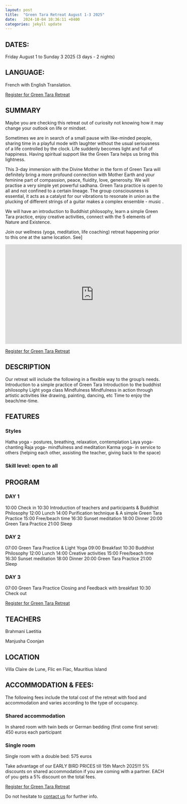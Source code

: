 ```yaml
---
layout: post
title:  "Green Tara Retreat August 1-3 2025"
date:   2024-10-04 10:36:11 +0400
categories: jekyll update
---
```


## DATES:
Friday August 1 to Sunday 3 2025
(3 days - 2 nights)

## LANGUAGE:
French with English Translation.

[Register for Green Tara Retreat](https://forms.gle/Zxz61xDD1u53KtS6A)

## SUMMARY
Maybe you are checking this retreat out of curiosity not knowing how it may change your outlook on life or mindset. 

Sometimes we are in search of a small pause with like-minded people, sharing time in a playful mode with laughter without the usual seriousness of a life controlled by the clock. Life suddenly becomes light and full of happiness. Having spiritual support like the Green Tara helps us bring this lightness.

This 3-day immersion with the Divine Mother in the form of Green Tara will definitely bring a more profound connection with Mother Earth and your feminine part of compassion, peace, fluidity, love, generosity. We will practise a very simple yet powerful sadhana. Green Tara practice is open to all and not confined to a certain lineage. The group consciousness is essential, it acts as a catalyst for our vibrations to resonate in union as the plucking of different strings of a guitar makes a complex ensemble - music .

We will have an introduction to Buddhist philosophy, learn a simple Green Tara practice, enjoy creative activities, connect with the 5 elements of Nature and Existence.

Join our wellness (yoga, meditation, life coaching) retreat happening prior to this one at the same location. See]

<iframe width="560" height="315" src="https://www.youtube.com/embed/dMxOKI2hEdk?si=HZXjSjQf14M4sJoT" title="YouTube video player" frameborder="0" allow="accelerometer; autoplay; clipboard-write; encrypted-media; gyroscope; picture-in-picture; web-share" referrerpolicy="strict-origin-when-cross-origin" allowfullscreen></iframe>

[Register for Green Tara Retreat](https://forms.gle/Zxz61xDD1u53KtS6A)

## DESCRIPTION
Our retreat will include the following in a flexible way to the group’s needs.
Introduction to a simple practice of Green Tara
Introduction to the buddhist philosophy
Light yoga class
Mindfulness
Mindfulness in action through artistic activities like drawing, painting, dancing, etc
Time to enjoy the beach/me-time.


## FEATURES
### Styles
Hatha yoga - postures, breathing, relaxation, contemplation
Laya yoga- chanting
Raja yoga- mindfulness and meditation
Karma yoga- in service to others (helping each other, assisting the teacher, giving back to the space)

### Skill level: open to all

## PROGRAM

### DAY 1
10:00             Check in
10:30	Introduction of teachers and participants & Buddhist Philosophy
12:00	Lunch
14:00	Purification technique & A simple Green Tara Practice
15:00	Free/beach time
16:30	Sunset meditation 
18:00	Dinner
20:00	Green Tara Practice
21:00	Sleep

### DAY 2
07:00	Green Tara Practice & Light Yoga
09:00	Breakfast
10:30	Buddhist Philosophy
12:00	Lunch
14:00	Creative activities
15:00	Free/beach time
16:30	Sunset meditation
18:00	Dinner
20:00	Green Tara Practice
21:00	Sleep

### DAY 3
07:00	Green Tara Practice
Closing and Feedback with breakfast
10:30 Check out

[Register for Green Tara Retreat](https://forms.gle/Zxz61xDD1u53KtS6A)


## TEACHERS
Brahmani Laetitia

Manjusha Coonjan

## LOCATION
Villa Claire de Lune, Flic en Flac, Mauritius Island

## ACCOMMODATION & FEES:
The following fees include the total cost of the retreat with food and accommodation and varies according to the type of occupancy.

### Shared accommodation
In shared room with twin beds or German bedding (first come first serve): 450 euros each participant

### Single room
Single room with a double bed: 575 euros

Take advantage of our EARLY BIRD PRICES till 15th March 2025!!!
5% discounts on shared accommodation if you are coming with a partner. EACH of you gets a 5% discount on the total fees.

[Register for Green Tara Retreat](https://forms.gle/Zxz61xDD1u53KtS6A)

Do not hesitate to [contact us](https://tyltonline.github.io/contact/) for further info.


[jekyll-docs]: https://jekyllrb.com/docs/home
[jekyll-gh]:   https://github.com/jekyll/jekyll
[jekyll-talk]: https://talk.jekyllrb.com/
